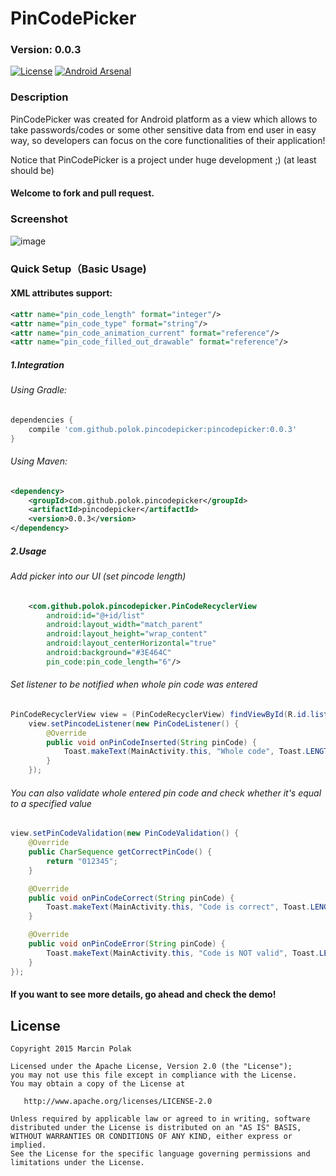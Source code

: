 # PinCodePicker

### Version: 0.0.3

[![License](https://img.shields.io/badge/license-Apache%202-blue.svg)](https://www.apache.org/licenses/LICENSE-2.0) [![Android Arsenal](https://img.shields.io/badge/Android%20Arsenal-PinCodePicker-brightgreen.svg?style=flat)](http://android-arsenal.com/details/1/1725)

### Description

PinCodePicker was created for Android platform as a view which allows to take passwords/codes or some other sensitive data from end user in easy way, so developers can focus on the core functionalities of their application!

Notice that PinCodePicker is a project under huge development ;) (at least should be)

#### Welcome to fork and pull request.

### Screenshot
![image](art/pin_code_picker_0_0_3.gif)

### Quick Setup（Basic Usage)

#### XML attributes support:
```xml
<attr name="pin_code_length" format="integer"/>
<attr name="pin_code_type" format="string"/>
<attr name="pin_code_animation_current" format="reference"/>
<attr name="pin_code_filled_out_drawable" format="reference"/>
```

##### 1.Integration

###### Using Gradle:

```groovy
dependencies {
    compile 'com.github.polok.pincodepicker:pincodepicker:0.0.3'
}
```

###### Using Maven:

```xml
<dependency>
    <groupId>com.github.polok.pincodepicker</groupId>
    <artifactId>pincodepicker</artifactId>
    <version>0.0.3</version>
</dependency>
```

##### 2.Usage

###### Add picker into our UI (set pincode length)
```xml
    <com.github.polok.pincodepicker.PinCodeRecyclerView
        android:id="@+id/list"
        android:layout_width="match_parent"
        android:layout_height="wrap_content"
        android:layout_centerHorizontal="true"
        android:background="#3E464C"
        pin_code:pin_code_length="6"/>
```

###### Set listener to be notified when whole pin code was entered

```java
PinCodeRecyclerView view = (PinCodeRecyclerView) findViewById(R.id.list);
    view.setPincodeListener(new PinCodeListener() {
        @Override
        public void onPinCodeInserted(String pinCode) {
            Toast.makeText(MainActivity.this, "Whole code", Toast.LENGTH_SHORT).show();
        }
    });
```

###### You can also validate whole entered pin code and check whether it's equal to a specified value

```java
view.setPinCodeValidation(new PinCodeValidation() {
    @Override
    public CharSequence getCorrectPinCode() {
        return "012345";
    }

    @Override
    public void onPinCodeCorrect(String pinCode) {
        Toast.makeText(MainActivity.this, "Code is correct", Toast.LENGTH_SHORT).show();
    }

    @Override
    public void onPinCodeError(String pinCode) {
        Toast.makeText(MainActivity.this, "Code is NOT valid", Toast.LENGTH_SHORT).show();
    }
});
```

#### If you want to see more details, go ahead and check the demo!

License
--------

    Copyright 2015 Marcin Polak

    Licensed under the Apache License, Version 2.0 (the "License");
    you may not use this file except in compliance with the License.
    You may obtain a copy of the License at

       http://www.apache.org/licenses/LICENSE-2.0

    Unless required by applicable law or agreed to in writing, software
    distributed under the License is distributed on an "AS IS" BASIS,
    WITHOUT WARRANTIES OR CONDITIONS OF ANY KIND, either express or implied.
    See the License for the specific language governing permissions and
    limitations under the License.

